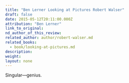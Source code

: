 ```yaml
---
title: "Ben Lerner Looking at Pictures Robert Walser"
draft: false
date: 2015-05-12T20:11:00.000Z
attribution: "Ben Lerner"
link_to_original:
nd_author_of_this_review:
related_author: author/robert-walser.md
related_books:
  - book/looking-at-pictures.md
description:
weight:
layout: none
---
```

Singular―genius.

